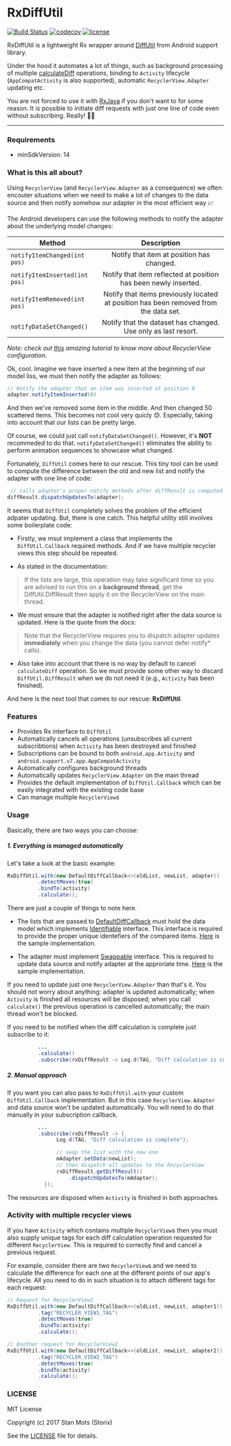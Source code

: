 RxDiffUtil
=====

[![Build Status](https://travis-ci.org/storix/RxDiffUtil.svg?branch=master)](https://travis-ci.org/storix/RxDiffUtil)
[![codecov](https://codecov.io/gh/storix/RxDiffUtil/branch/master/graph/badge.svg)](https://codecov.io/gh/storix/RxDiffUtil)
[![license](https://img.shields.io/github/license/mashape/apistatus.svg)](https://github.com/storix/RxDiffUtil/blob/master/LICENSE)

RxDiffUtil is a lightweight Rx wrapper around [DiffUtil](https://developer.android.com/reference/android/support/v7/util/DiffUtil.html) from Android support library.

Under the hood it automates a lot of things, such as background processing of multiple [calculateDiff](https://developer.android.com/reference/android/support/v7/util/DiffUtil.html#calculateDiff) operations, binding to `Activity` lifecycle (`AppCompatActivity` is also supported), automatic `RecyclerView.Adapter` updating etc.

You are not forced to use it with [RxJava](https://github.com/ReactiveX/RxJava) if you don't want to for some reason. It is possible to initiate diff requests with just one line of code even without subscribing. Really! :metal::tada:

****

### Requirements
* minSdkVersion: 14

### What is this all about?
Using `RecyclerView` (and `RecyclerView.Adapter` as a consequence) we often encouter situations when we need to make a lot of changes to the data source and then notify somehow our adapter in the most efficient way :chart_with_upwards_trend:

The Android developers can use the following methods to notify the adapter about the underlying model changes:

 Method | Description           
 --------|:----:
 `notifyItemChanged(int pos)` | Notify that item at position has changed.
  `notifyItemInserted(int pos)` | Notify that item reflected at position has been newly inserted.
   `notifyItemRemoved(int pos)` | Notify that items previously located at position has been removed from the data set.
    `notifyDataSetChanged()` | Notify that the dataset has changed. Use only as last resort.

_Note: check out [this](https://guides.codepath.com/android/using-the-recyclerview#overview) amazing tutorial to know more about RecyclerView configuration._

Ok, cool. Imagine we have inserted a new item at the beginning of our model liss, we must then notify the adapter as follows:

```java
// Notify the adapter that an item was inserted at position 0
adapter.notifyItemInserted(0)
```
And then we've removed some item in the middle. And then changed 50 scattered items. This becomes not cool very quicly :sweat:. Especially, taking into account that our lists can be pretty large.

Of course, we could just call `notifyDataSetChanged()`.  However, it's **NOT** recommeded to do that. `notifyDataSetChanged()` eliminates the ability to perform animation sequences to showcase what changed.

Fortunately, `DiffUtil` comes here to our rescue. This tiny tool can be used to compute the difference between the old and new list and notify the adapter with one line of code:

```java
 // calls adapter's proper notify methods after diffResult is computed
diffResult.dispatchUpdatesTo(adapter);
```

It seems that `DiffUtil` completely solves the problem of the efficient adpater updating. But, there is one catch. This helpful utility still involves some boilerplate code:

* Firstly, we msut implement a class that implements the `DiffUtil.Callback` required methods. And if we have multiple recycler views this step should be repeated.

* As stated in the documentation:

> If the lists are large, this operation may take significant time so you are advised to run this on a **background thread**, get the DiffUtil.DiffResult then apply it on the RecyclerView on the main thread.

* We must ensure that the adapter is notified right after the data source is updated. Here is the quote from the docs:

> Note that the RecyclerView requires you to dispatch adapter updates **immediately** when you change the data (you cannot defer notify* calls).


* Also take into account that there is no way by default to cancel `calculateDiff` operation. So we must provide some other way to discard `DiffUtil.DiffResult` when we do not need it (e.g., `Activity` has been finished).

And here is the next tool that comes to our rescue: **RxDiffUtil**.

### Features

* Provides Rx interface to `DiffUtil`
* Automatically cancels all operations (unsubscribes all current subscribtions) when `Activity` has been destroyed and finished
* Subscriptions can be bound to both `android.app.Activity` and `android.support.v7.app.AppCompatActivity`
* Automatically configures background threads
* Automatically updates `RecyclerView.Adapter` on the main thread
* Provides the default implementation of `DiffUtil.Callback` which can be easily integrated with the existing code base
* Can manage multiple `RecyclerView`s


### Usage
Basically, there are two ways you can choose:


##### 1. Everything is managed automatically
Let's take a look at the basic example:

```java
RxDiffUtil.with(new DefaultDiffCallback<>(oldList, newList, adapter))
          .detectMoves(true)
          .bindTo(activity)
          .calculate();
```

There are just a couple of things to note here.

* The lists that are passed to [DefaultDiffCallback](https://github.com/storix/RxDiffUtil/blob/master/rxdiffutil/src/main/java/com/stolets/rxdiffutil/DefaultDiffCallback.java)
must hold the data model which implements [Identifiable](https://github.com/storix/RxDiffUtil/blob/master/rxdiffutil/src/main/java/com/stolets/rxdiffutil/Identifiable.java) interface. This interface is required to provide the proper unique identefiers of the compared items. [Here](https://github.com/storix/RxDiffUtil/blob/master/sample/src/main/java/com/stolets/rxdiffutillib/SampleModel.java#L25) is the sample implementation.

* The adapter must implement [Swappable](https://github.com/storix/RxDiffUtil/blob/master/rxdiffutil/src/main/java/com/stolets/rxdiffutil/Swappable.java) interface. This is required to update data source and notify adapter at the approriate time. [Here](https://github.com/storix/RxDiffUtil/blob/master/sample/src/main/java/com/stolets/rxdiffutillib/SampleAdapter.java#L60) is the sample implementation.

If you need to update just one `RecyclerView.Adapter` than that's it. You should not worry about anything: adapter is updated automatically; when `Activity` is finished all resources will be disposed; when you call `calculate()` the previous operation is cancelled automatically; the main thread won't be blocked.

If you need to be notified when the diff calculation is complete just subscribe to it:

```java
		  ...
          .calculate()
          .subscribe(rxDiffResult -> Log.d(TAG, "Diff calculation is complete"); )
```

##### 2. Manual approach

If you want you can also pass to `RxDiffUtil.with` your custom `DiffUtil.Callback` implementation. But in this case `RecyclerView.Adapter` and data source won't be updated automatically. You will need to do that manually in your subscription callback.

```java
		  ...
          .subscribe(rxDiffResult -> {
          		Log.d(TAG, "Diff calculation is complete");

                // swap the list with the new one
                mAdapter.setData(newList);
                // then dispatch all updates to the RecyclerView
     			rxDiffResult.getDiffResult()
     				.dispatchUpdatesTo(mAdapter);
			});
```

The resources are disposed when `Activity` is finished in both
approaches.

### Activity with multiple recycler views

If you have `Activity` which contains multiple `RecyclerView`s then you must also supply unique tags for each diff calculation operation requested for different `RecyclerView`. This is required to correctly find and cancel a previous request.

For example, consider there are two `RecyclerView`s and we need to calculate the difference for each one at the different points of our app's lifecycle. All you need to do in such situation is to attach different tags for each request:

```java
// Request for RecyclerView1
RxDiffUtil.with(new DefaultDiffCallback<>(oldList, newList, adapter1))
          .tag("RECYCLER_VIEW1_TAG")
          .detectMoves(true)
          .bindTo(activity)
          .calculate();

// Another request for RecyclerView2
RxDiffUtil.with(new DefaultDiffCallback<>(oldList, newList, adapter2))
          .tag("RECYCLER_VIEW2_TAG")
          .detectMoves(true)
          .bindTo(activity)
          .calculate();
```

### LICENSE

MIT License

Copyright (c) 2017 Stan Mots (Storix)

See the [LICENSE](https://github.com/storix/RxDiffUtil/blob/master/LICENSE) file for details.
